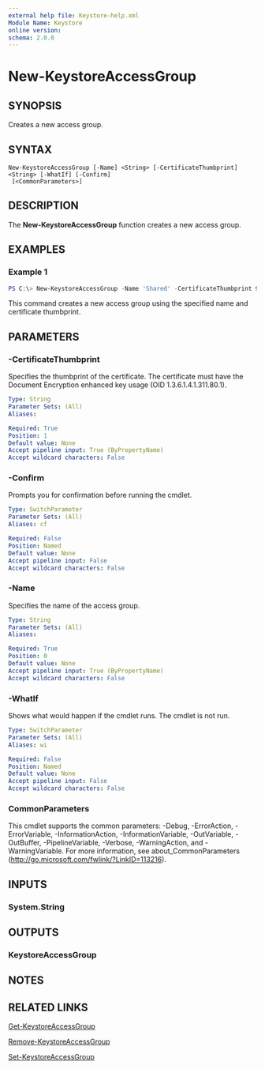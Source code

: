 ```yaml
---
external help file: Keystore-help.xml
Module Name: Keystore
online version:
schema: 2.0.0
---
```


# New-KeystoreAccessGroup

## SYNOPSIS
Creates a new access group.

## SYNTAX

```
New-KeystoreAccessGroup [-Name] <String> [-CertificateThumbprint] <String> [-WhatIf] [-Confirm]
 [<CommonParameters>]
```

## DESCRIPTION
The **New-KeystoreAccessGroup** function creates a new access group.

## EXAMPLES

### Example 1
```powershell
PS C:\> New-KeystoreAccessGroup -Name 'Shared' -CertificateThumbprint 92B8E1A4169853B165F1B0E8F647075A678175F3
```

This command creates a new access group using the specified name and certificate thumbprint.

## PARAMETERS

### -CertificateThumbprint
Specifies the thumbprint of the certificate. The certificate must have the Document Encryption enhanced key usage (OID 1.3.6.1.4.1.311.80.1).

```yaml
Type: String
Parameter Sets: (All)
Aliases:

Required: True
Position: 1
Default value: None
Accept pipeline input: True (ByPropertyName)
Accept wildcard characters: False
```

### -Confirm
Prompts you for confirmation before running the cmdlet.

```yaml
Type: SwitchParameter
Parameter Sets: (All)
Aliases: cf

Required: False
Position: Named
Default value: None
Accept pipeline input: False
Accept wildcard characters: False
```

### -Name
Specifies the name of the access group.

```yaml
Type: String
Parameter Sets: (All)
Aliases:

Required: True
Position: 0
Default value: None
Accept pipeline input: True (ByPropertyName)
Accept wildcard characters: False
```

### -WhatIf
Shows what would happen if the cmdlet runs.
The cmdlet is not run.

```yaml
Type: SwitchParameter
Parameter Sets: (All)
Aliases: wi

Required: False
Position: Named
Default value: None
Accept pipeline input: False
Accept wildcard characters: False
```

### CommonParameters
This cmdlet supports the common parameters: -Debug, -ErrorAction, -ErrorVariable, -InformationAction, -InformationVariable, -OutVariable, -OutBuffer, -PipelineVariable, -Verbose, -WarningAction, and -WarningVariable.
For more information, see about_CommonParameters (http://go.microsoft.com/fwlink/?LinkID=113216).

## INPUTS

### System.String

## OUTPUTS

### KeystoreAccessGroup

## NOTES

## RELATED LINKS

[Get-KeystoreAccessGroup](./Get-KeystoreAccessGroup.md)

[Remove-KeystoreAccessGroup](./Remove-KeystoreAccessGroup.md)

[Set-KeystoreAccessGroup](./Set-KeystoreAccessGroup.md)
